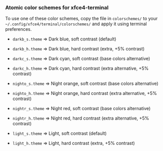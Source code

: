 ### Atomic color schemes for xfce4-terminal

To use one of these color schemes, copy the file in `colorschemes/` to your `~/.config/xfce4/terminal/colorschemes/` and apply it using terminal preferences.

- `darkb_s.theme`  => Dark blue, soft contrast (default)
- `darkb_h.theme`  => Dark blue, hard contrast (extra, +5% contrast)

- `darkc_s.theme`  => Dark cyan, soft contrast (base colors alternative)
- `darkc_h.theme`  => Dark cyan, hard contrast (extra alternative, +5% contrast)

- `nighto_s.theme` => Night orange, soft contrast (base colors alternative)
- `nighto_h.theme` => Night orange, hard contrast (extra alternative, +5% contrast)

- `nightr_s.theme` => Night red, soft contrast (base colors alternative)
- `nightr_h.theme` => Night red, hard contrast (extra alternative, +5% contrast)

- `light_s.theme`  => Light, soft contrast (default)
- `light_h.theme`  => Light, hard contrast (extra, +5% contrast)
